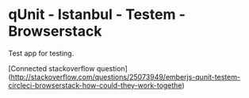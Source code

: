 qUnit - Istanbul - Testem - Browserstack
====================================

Test app for testing.

[browserstack-cli]: https://github.com/dbrans/browserstack-cli
[testem]: https://github.com/airportyh/testem
[jar]: http://www.browserstack.com/BrowserStackTunnel.jar

[Connected stackoverflow question] (http://stackoverflow.com/questions/25073949/emberjs-qunit-testem-circleci-browserstack-how-could-they-work-togethe)

